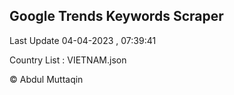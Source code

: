 

## Google Trends Keywords Scraper 
 
Last Update 04-04-2023 , 07:39:41

Country List :
VIETNAM.json



© Abdul Muttaqin 
